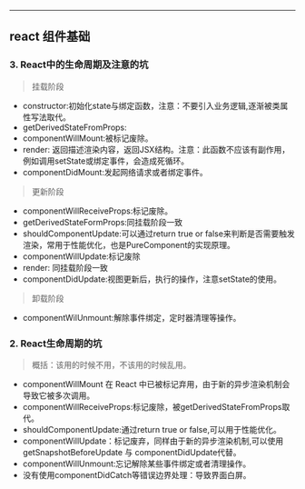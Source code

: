 ----
react 组件基础
----

### 3. React中的生命周期及注意的坑

> 挂载阶段
* constructor:初始化state与绑定函数，注意：不要引入业务逻辑,逐渐被类属性写法取代。
* getDerivedStateFromProps:
* componentWillMount:被标记废除。
* render: 返回描述渲染内容，返回JSX结构。注意：此函数不应该有副作用，例如调用setState或绑定事件，会造成死循环。
* componentDidMount:发起网络请求或者绑定事件。

> 更新阶段
* componentWillReceiveProps:标记废除。
* getDerivedStateFormProps:同挂载阶段一致
* shouldComponentUpdate:可以通过return true or false来判断是否需要触发渲染，常用于性能优化，也是PureComponent的实现原理。
* componentWillUpdate:标记废除
* render: 同挂载阶段一致
* componentDidUpdate:视图更新后，执行的操作，注意setState的使用。
> 卸载阶段
* componentWilUnmount:解除事件绑定，定时器清理等操作。


### 2. React生命周期的坑
> 概括：该用的时候不用，不该用的时候乱用。
* componentWillMount 在 React 中已被标记弃用，由于新的异步渲染机制会导致它被多次调用。
* componentWillReceiveProps:标记废除，被getDerivedStateFromProps取代。
* shouldComponentUpdate:通过return true or false,可以用于性能优化。
* componentWillUpdate：标记废弃，同样由于新的异步渲染机制,可以使用getSnapshotBeforeUpdate 与 componentDidUpdate代替。
* componentWillUnmount:忘记解除某些事件绑定或者清理操作。
* 没有使用componentDidCatch等错误边界处理：导致界面白屏。